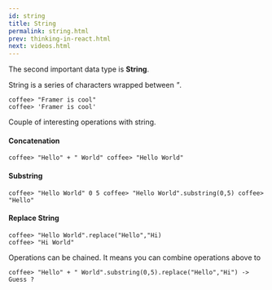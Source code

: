 ```yaml
---
id: string
title: String
permalink: string.html
prev: thinking-in-react.html
next: videos.html
---
```


The second important data type is **String**.

String is a series of characters wrapped between *"*.

```
coffee> "Framer is cool"
coffee> 'Framer is cool'
```

Couple of interesting operations with string.

#### Concatenation 
```
coffee> "Hello" + " World" coffee> "Hello World"
```

#### Substring
```
coffee> "Hello World" 0 5 coffee> "Hello World".substring(0,5) coffee> "Hello"
```

#### Replace String
```
coffee> "Hello World".replace("Hello","Hi)
coffee> "Hi World"
```

Operations can be chained. It means you can combine operations above to 
```
coffee> "Hello" + " World".substring(0,5).replace("Hello","Hi") -> Guess ?
```

